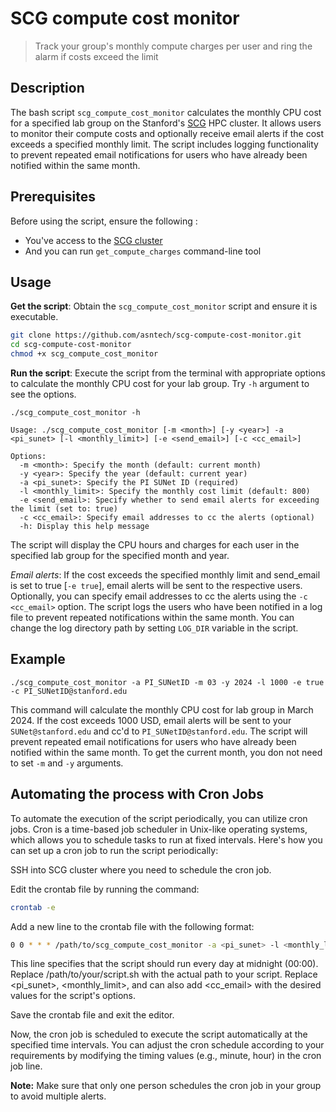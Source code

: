 # SCG compute cost monitor
> Track your group's monthly compute charges per user and ring the alarm if costs exceed the limit

## Description
The bash script `scg_compute_cost_monitor` calculates the monthly CPU cost for a specified lab group on the Stanford's [SCG](https://login.scg.stanford.edu/) HPC cluster. It allows users to monitor their compute costs and optionally receive email alerts if the cost exceeds a specified monthly limit. The script includes logging functionality to prevent repeated email notifications for users who have already been notified within the same month.

## Prerequisites
Before using the script, ensure the following :
- You've access to the [SCG cluster](https://login.scg.stanford.edu/)
- And you can run `get_compute_charges` command-line tool

## Usage
**Get the script**: Obtain the `scg_compute_cost_monitor` script and ensure it is executable.

```bash
git clone https://github.com/asntech/scg-compute-cost-monitor.git
cd scg-compute-cost-monitor
chmod +x scg_compute_cost_monitor
```
**Run the script**: Execute the script from the terminal with appropriate options to calculate the monthly CPU cost for your lab group. Try `-h` argument to see the options.

```
./scg_compute_cost_monitor -h

Usage: ./scg_compute_cost_monitor [-m <month>] [-y <year>] -a <pi_sunet> [-l <monthly_limit>] [-e <send_email>] [-c <cc_email>]

Options:
  -m <month>: Specify the month (default: current month)
  -y <year>: Specify the year (default: current year)
  -a <pi_sunet>: Specify the PI SUNet ID (required)
  -l <monthly_limit>: Specify the monthly cost limit (default: 800)
  -e <send_email>: Specify whether to send email alerts for exceeding the limit (set to: true)
  -c <cc_email>: Specify email addresses to cc the alerts (optional)
  -h: Display this help message

  ```

The script will display the CPU hours and charges for each user in the specified lab group for the specified month and year.

*Email alerts*: If the cost exceeds the specified monthly limit and send_email is set to true [`-e true`], email alerts will be sent to the respective users. Optionally, you can specify email addresses to cc the alerts using the `-c <cc_email>` option. The script logs the users who have been notified in a log file to prevent repeated notifications within the same month. You can change the log directory path by setting `LOG_DIR` variable in the script.

## Example

```
./scg_compute_cost_monitor -a PI_SUNetID -m 03 -y 2024 -l 1000 -e true -c PI_SUNetID@stanford.edu
```

This command will calculate the monthly CPU cost for lab group in March 2024. If the cost exceeds 1000 USD, email alerts will be sent to your `SUNet@stanford.edu` and cc'd to `PI_SUNetID@stanford.edu`. The script will prevent repeated email notifications for users who have already been notified within the same month. To get the current month, you don not need to set `-m` and `-y` arguments.

## Automating the process with Cron Jobs
To automate the execution of the script periodically, you can utilize cron jobs. Cron is a time-based job scheduler in Unix-like operating systems, which allows you to schedule tasks to run at fixed intervals. Here's how you can set up a cron job to run the script periodically:

SSH into SCG cluster where you need to schedule the cron job.

Edit the crontab file by running the command:

```bash
crontab -e
```

Add a new line to the crontab file with the following format:

```bash
0 0 * * * /path/to/scg_compute_cost_monitor -a <pi_sunet> -l <monthly_limit> -e true -c <cc_email>
```

This line specifies that the script should run every day at midnight (00:00).
Replace /path/to/your/script.sh with the actual path to your script.
Replace <pi_sunet>, <monthly_limit>, and can also add <cc_email> with the desired values for the script's options.

Save the crontab file and exit the editor.

Now, the cron job is scheduled to execute the script automatically at the specified time intervals. You can adjust the cron schedule according to your requirements by modifying the timing values (e.g., minute, hour) in the cron job line.

**Note:** Make sure that only one person schedules the cron job in your group to avoid multiple alerts.

